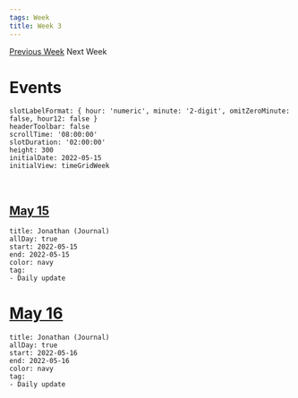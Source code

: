 ```yaml
---
tags: Week
title: Week 3
---
```

[Previous Week](2022-W20.md)
Next Week

# Events
```itinerary
slotLabelFormat: { hour: 'numeric', minute: '2-digit', omitZeroMinute: false, hour12: false }
headerToolbar: false
scrollTime: '08:00:00'
slotDuration: '02:00:00'
height: 300
initialDate: 2022-05-15
initialView: timeGridWeek

```
<!--```itinerary
slotLabelFormat: { hour: 'numeric', minute: '2-digit', omitZeroMinute: false, hour12: false }
headerToolbar: False
scrollTime: '08:00:00'
slotDuration: '01:00:00'
height: 200
allDaySlot: false
initialdate: 2022-05-15
initialView: listWeek
```-->
<br/>

## [May 15](2022-05-15.md)

```itinerary-event
title: Jonathan (Journal)
allDay: true
start: 2022-05-15
end: 2022-05-15
color: navy
tag:
- Daily update
```


# [May 16](2022-05-16.md)

```itinerary-event
title: Jonathan (Journal)
allDay: true
start: 2022-05-16
end: 2022-05-16
color: navy
tag:
- Daily update
```